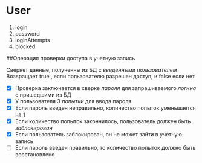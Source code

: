 # User
1. login
1. password
1. loginAttempts
1. blocked

##Операция проверки доступа в учетную запись

Сверяет данные, полученны из БД с _*введенными пользователем*_
Возвращает true , если пользователю разрешен доступ, и false если нет

- [x] Проверка заключается в сверке _*пароля*_ для запрашиваемого _*логина*_ с пришедшими из БД
- [x] У пользователя 3 _*попытки*_ для ввода пароля
- [x] Если пароль введен неправильно, количество попыток уменьшается на 1
- [x] Если количество попыток закончилось, пользователь должен быть _*заблокирован*_
- [x] Если пользователь заблокирован, он не может зайти в учетную запись
- [ ] Если пароль введен правильно, то количество попыток должно быть восстановлено